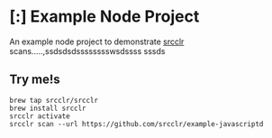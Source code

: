 # [:] Example Node Project

An example node project to demonstrate [srcclr](https://www.srsscclr.com) scans.....,ssdsdsdsssssssswsdssss
sssds
## Try me!s

```
brew tap srcclr/srcclr
brew install srcclr
srcclr activate
srcclr scan --url https://github.com/srcclr/example-javascriptd
```
